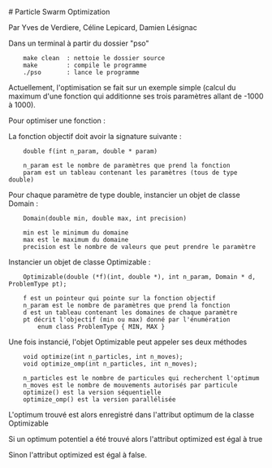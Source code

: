 # Particle Swarm Optimization

Par Yves de Verdiere, Céline Lepicard, Damien Lésignac


Dans un terminal à partir du dossier "pso"

		make clean	: nettoie le dossier source
		make		: compile le programme
		./pso		: lance le programme


Actuellement, l'optimisation se fait sur un exemple simple (calcul du maximum
d'une fonction qui additionne ses trois paramètres allant de -1000 à 1000).

Pour optimiser une fonction :
	
La fonction objectif doit avoir la signature suivante :

		double f(int n_param, double * param)

		n_param est le nombre de paramètres que prend la fonction
		param est un tableau contenant les paramètres (tous de type double)

Pour chaque paramètre de type double, instancier un objet de classe Domain :

		Domain(double min, double max, int precision)

		min est le minimum du domaine
		max est le maximum du domaine
		precision est le nombre de valeurs que peut prendre le paramètre

Instancier un objet de classe Optimizable :

		Optimizable(double (*f)(int, double *), int n_param, Domain * d, ProblemType pt);

		f est un pointeur qui pointe sur la fonction objectif
		n_param est le nombre de paramètres que prend la fonction
		d est un tableau contenant les domaines de chaque paramètre
		pt décrit l'objectif (min ou max) donné par l'énumération
			enum class ProblemType { MIN, MAX }

Une fois instancié, l'objet Optimizable peut appeler ses deux méthodes

		void optimize(int n_particles, int n_moves);
		void optimize_omp(int n_particles, int n_moves);

		n_particles est le nombre de particules qui recherchent l'optimum
		n_moves est le nombre de mouvements autorisés par particule
		optimize() est la version séquentielle
		optimize_omp() est la version parallélisée

L'optimum trouvé est alors enregistré dans l'attribut optimum de la classe Optimizable

Si un optimum potentiel a été trouvé alors l'attribut optimized est égal à true

Sinon l'attribut optimized est égal à false.

